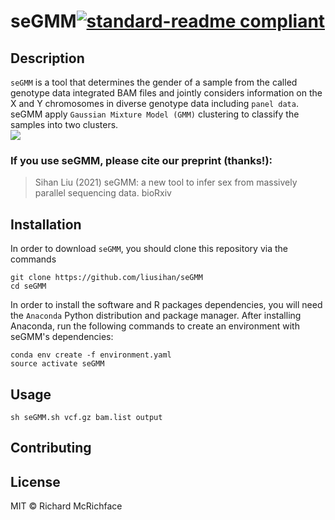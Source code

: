 # seGMM[![standard-readme compliant](https://img.shields.io/badge/readme%20style-standard-brightgreen.svg?style=flat-square)](https://github.com/RichardLitt/standard-readme)
## Description
`seGMM` is a tool that determines the gender of a sample from the called genotype data integrated BAM files and jointly considers information on the X and Y chromosomes in diverse genotype data including `panel data`. seGMM apply `Gaussian Mixture Model (GMM)` clustering to classify the samples into two clusters.<br>
![](https://github.com/liusihan/seGMM/blob/main/Workflow.GIF)  
### If you use seGMM, please cite our preprint (thanks!):
>Sihan Liu (2021) seGMM: a new tool to infer sex from massively parallel sequencing data. bioRxiv

## Installation
In order to download `seGMM`, you should clone this repository via the commands

```
git clone https://github.com/liusihan/seGMM
cd seGMM
```
In order to install the software and R packages dependencies, you will need the `Anaconda` Python distribution and package manager. After installing Anaconda, run the following commands to create an environment with seGMM's dependencies:

```
conda env create -f environment.yaml
source activate seGMM
```

## Usage
```
sh seGMM.sh vcf.gz bam.list output
```
## Contributing


## License
MIT © Richard McRichface
